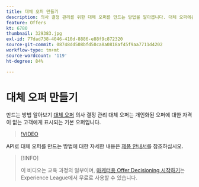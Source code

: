 ```yaml
---
title: 대체 오퍼 만들기
description: 의사 결정 관리를 위한 대체 오퍼를 만드는 방법을 알아봅니다. 대체 오퍼에는 관련 고객에게만 표시되는 데 도움이 되는 자격 규칙이 있습니다.
feature: Offers
kt: 6780
thumbnail: 329383.jpg
exl-id: 77dad738-4046-410d-8886-e88f9c872320
source-git-commit: 08748dd508bfd50ca8a0818af45f9aa7711d4202
workflow-type: tm+mt
source-wordcount: '119'
ht-degree: 84%

---
```


# 대체 오퍼 만들기

만드는 방법 알아보기 [대체 오퍼](https://experienceleague.adobe.com/docs/journey-optimizer/using/offer-decisioniong/managing-offers-in-the-offer-library/creating-fallback-offers.html?lang=ko) 의사 결정 관리 대체 오퍼는 개인화된 오퍼에 대한 자격이 없는 고객에게 표시되는 기본 오퍼입니다.

>[!VIDEO](https://video.tv.adobe.com/v/329383?quality=12&learn=on)

API로 대체 오퍼를 만드는 방법에 대한 자세한 내용은 [제품 안내서](https://experienceleague.adobe.com/docs/journey-optimizer/using/offer-decisioniong/api-reference/offers-api/fallback-offers/create.html?lang=ko)를 참조하십시오.

>[!INFO]
>
> 이 비디오는 교육 과정의 일부이며, [마케터용 Offer Decisioning 시작하기](https://experienceleague.adobe.com/?recommended=ExperiencePlatform-U-1-2020.1.offerdecisioning)는 Experience League에서 무료로 사용할 수 있습니다.
